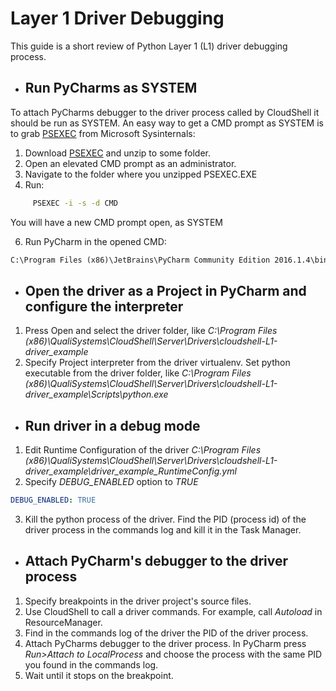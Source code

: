 # Layer 1 Driver Debugging

This guide is a short review of Python Layer 1 (L1) driver debugging process.


* ## Run PyCharms as SYSTEM
To attach PyCharms debugger to the driver process called by CloudShell it should be run as SYSTEM.
An easy way to get a CMD prompt as SYSTEM is to grab [PSEXEC](https://docs.microsoft.com/en-us/sysinternals/downloads/psexec) from Microsoft Sysinternals:

1. Download [PSEXEC](https://docs.microsoft.com/en-us/sysinternals/downloads/psexec) and unzip to some folder.
2. Open an elevated CMD prompt as an administrator.
3. Navigate to the folder where you unzipped PSEXEC.EXE
4. Run:
```cmd
     PSEXEC -i -s -d CMD
```
You will have a new CMD prompt open, as SYSTEM

6. Run PyCharm in the opened CMD:
```cmd
C:\Program Files (x86)\JetBrains\PyCharm Community Edition 2016.1.4\bin\pycharm.exe
```

* ## Open the driver as a Project in PyCharm and configure the interpreter 
1. Press Open and select the driver folder, like *C:\Program Files (x86)\QualiSystems\CloudShell\Server\Drivers\cloudshell-L1-driver_example*
2. Specify Project interpreter from the driver virtualenv. Set python executable from the driver folder, like *C:\Program Files (x86)\QualiSystems\CloudShell\Server\Drivers\cloudshell-L1-driver_example\Scripts\python.exe*


* ## Run driver in a debug mode
1. Edit Runtime Configuration of the driver *C:\Program Files (x86)\QualiSystems\CloudShell\Server\Drivers\cloudshell-L1-driver_example\driver_example_RuntimeConfig.yml*
2. Specify *DEBUG_ENABLED* option to *TRUE*
```yaml
DEBUG_ENABLED: TRUE
```
3. Kill the python process of the driver. Find the PID (process id) of the driver process in the commands log and kill it in the Task Manager.

* ## Attach PyCharm's debugger to the driver process
1. Specify breakpoints in the driver project's source files.
2. Use CloudShell to call a driver commands. For example, call *Autoload* in ResourceManager. 
3. Find in the commands log of the driver the PID of the driver process.
4. Attach PyCharms debugger to the driver process. In PyCharm press *Run>Attach to LocalProcess* and choose the process with the same PID you found in the commands log.
5. Wait until it stops on the breakpoint.
